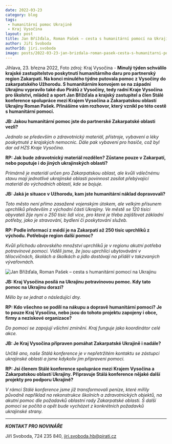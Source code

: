 ```yaml
---
date: 2022-03-23
category: blog
tags:
 - humanitární pomoc Ukrajině
 - Kraj Vysočina
layout: post
title: Jan Břížďala, Roman Pašek – cesta s humanitární pomocí na Ukrajinu
author: Jiří Svoboda
authorId: jiri.svoboda
image: posts/2022-03-23-jan-brizdala-roman-pasek-cesta-s-humanitarni-pomoci-na-ukrajinu.jpg
---
```


Jihlava, 23. března 2022, Foto zdroj: Kraj Vysočina - **Minulý týden schválilo krajské zastupitelstvo poskytnutí humanitárního daru pro partnerský region Zakarpatí. Na konci minulého týdne putovala pomoc z Vysočiny do zakarpatského Užhorodu. S humanitárním konvojem se na západní Ukrajinu vypravilo také duo Pirátů z Vysočiny, tedy radní Kraje Vysočina pro školství, mládež a sport Jan Břížďala a krajský zastupitel a člen Stálé konference spolupráce mezi Krajem Vysočina a Zakarpatskou oblastí Ukrajiny Roman Pašek. Přinášíme vám rozhovor, který vznikl po této cestě s humanitární pomocí.**

**JB: Jakou humanitární pomoc jste do partnerské Zakarpatské oblasti vezli?**

*Jednalo se především o zdravotnický materiál, přístroje, vybavení a léky poskytnuté z krajských nemocnic. Dále pak vybavení pro hasiče, což byl dar od HZS Kraje Vysočina.*

**RP: Jak bude zdravotnický materiál rozdělen? Zůstane pouze v Zakarpatí, nebo poputuje i do jiných ukrajinských oblastí?**

*Primárně je materiál určen pro Zakarpatskou oblast, ale kvůli válečnému stavu mají jednotlivé ukrajinské oblasti povinnost zasílat přebývající materiál do východních oblastí, kde se bojuje.*

**JB: Jaká je situace v Užhorodu, kam jste humanitární náklad dopravovali?**

*Toto město není přímo zasažené vojenským útokem, ale velkým přísunem uprchlíků především z východní části Ukrajiny. Ve městě se 120 tisíci obyvateli žije nyní o 250 tisíc lidí více, pro které je třeba zajišťovat základní potřeby, jako je stravování, bydlení či poskytování služeb.*

**RP: Podle informací z médií je na Zakarpatí až 250 tisíc uprchlíků z východu. Potřebuje region další pomoc?**

*Kvůli příchodu obrovského množství uprchlíků je v regionu akutní potřeba potravinové pomoci. Viděli jsme, že jsou uprchlíci ubytováváni v tělocvičnách, školách a školkách a jídlo dostávají na příděl v takzvaných vývařovnách.*

![Jan Břížďala, Roman Pašek – cesta s humanitární pomocí na Ukrajinu](https://a.pirati.cz/vysocina/img/posts/2022-03-23-jan-brizdala-roman-pasek-cesta-s-humanitarni-pomoci-na-ukrajinu-roman-pasek.jpg)

**JB: Kraj Vysočina posílá na Ukrajinu potravinovou pomoc. Kdy tato pomoc na Ukrajinu dorazí?**

*Mělo by se jednat o následující dny.*

**RP: Kdo všechno se podílí na nákupu a dopravě humanitární pomoci? Je to pouze Kraj Vysočina, nebo jsou do tohoto projektu zapojeny i obce, firmy a neziskové organizace?**

*Do pomoci se zapojují všichni zmínění. Kraj funguje jako koordinátor celé akce.*

**JB: Je Kraj Vysočina připraven pomáhat Zakarpatské Ukrajině i nadále?** 

*Určitě ano, naše Stálá konference je v nepřetržitém kontaktu se zástupci ukrajinské oblasti a jsme kdykoliv jim připraveni pomoci.*

**RP: Jsi členem Stálé konference spolupráce mezi Krajem Vysočina a Zakarpatskou oblastí Ukrajiny. Připravuje Stálá konference nějaké další projekty pro podporu Ukrajině?**

*V rámci Stálé konference jsme již transformovali peníze, které mířily původně například na rekonstrukce školních a zdravotnických objektů, na akutní pomoc dle požadavků oblastní rady Zakarpatské oblasti. S další pomocí se počítá a opět bude vycházet z konkrétních požadavků ukrajinské strany.*

---

***KONTAKT PRO NOVINÁŘE*** 

Jiří Svoboda, 724 235 840, <jiri.svoboda.hb@pirati.cz>
